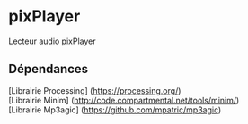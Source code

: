 # pixPlayer
Lecteur audio pixPlayer

## Dépendances
[Librairie Processing] (https://processing.org/) <br />
[Librairie Minim] (http://code.compartmental.net/tools/minim/) <br />
[Librairie Mp3agic] (https://github.com/mpatric/mp3agic) <br />